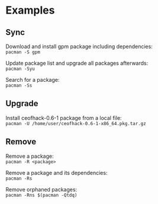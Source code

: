 # Examples

## Sync
Download and install gpm package including dependencies:\
`pacman -S gpm`

Update package list and upgrade all packages afterwards:\
`pacman -Syu`

Search for a package:\
`pacman -Ss`

## Upgrade
Install ceofhack-0.6-1 package from a local file:\
`pacman -U /home/user/ceofhack-0.6-1-x86_64.pkg.tar.gz`

## Remove
Remove a package:\
`pacman -R <package>`

Remove a package and its dependencies:\
`pacman -Rs`

Remove orphaned packages:\
`pacman -Rns $(pacman -Qtdq)`
